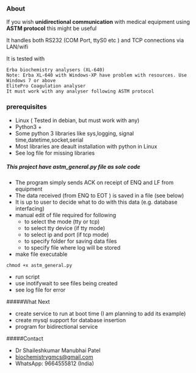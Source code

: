 ### About
If you wish **unidirectional communication** with medical equipment using **ASTM protocol** this might be useful

It handles both RS232 (COM Port, ttyS0 etc ) and TCP connections via LAN/wifi

It is tested with

	Erba biochemistry analysers (XL-640)
	Note: Erba XL-640 with Windows-XP have problem with resources. Use Windows 7 or above
	ElitePro Coagulation analyser
	It must work with any analyser following ASTM protocol

### prerequisites
  * Linux ( Tested in debian, but must work with any)
  * Python3 +
  * Some python 3 libraries like sys,logging, signal time,datetime,socket,serial
  * Most libraries are deault installation with python in Linux
  * See log file for missing libraries
  
##### This project have astm_general.py file as sole code
  * The program simply sends ACK on receipt of ENQ and LF from equipment
  * The data received (from ENQ to EOT ) is saved in a file (see below)
  * It is up to user to decide what to do with this data (e.g. database interfacing)  
  * manual edit of file required for following
    * to select the mode (tty or tcp)
    * to select tty device (if tty mode)
    * to select ip and port (if tcp mode)
    * to specify folder for saving data files
    * to specify file where log will be stored
  * make file executable
  ```
  chmod +x astm_general.py
  ```
  * run script
  * use inotifywait to see files being created
  * see log file for error
  
#####What Next
  * create service to run at boot time (I am planning to add its example)
  * create mysql support for database insertion
  * program for bidirectional service
  
#####Contact
  * Dr Shaileshkumar Manubhai Patel
  * biochemistrygmcs@gmail.com
  * WhatsApp: 9664555812 (India)
	
